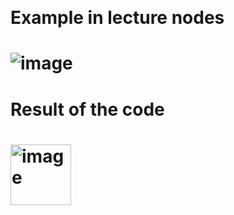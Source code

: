 <br><h1>Example in lecture nodes<h1> 
 ![image](https://user-images.githubusercontent.com/85152590/189175782-26153dd0-2154-4af3-bcb5-21a2ffbd2cfe.png)
<br><h1>Result of the code<h1>
<img width="97" alt="image" src="https://user-images.githubusercontent.com/85152590/189175658-62105b55-3f78-4133-aa71-28e7cddcc59a.png">
